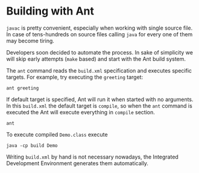 # Building with Ant

`javac` is pretty convenient, especially when working with single source file.
In case of tens-hundreds on source files calling `java` for every one of them may become tiring.

Developers soon decided to automate the process.
In sake of simplicity we will skip early attempts (`make` based) and start with the Ant build system.

The `ant` command reads the `build.xml` specification and executes specific targets.
For example, try executing the `greeting` target:

```
ant greeting
```

If default target is specified, Ant will run it when started with no arguments.
In this `build.xml` the default target is `compile`, so when the `ant` command is executed the Ant will execute everything in `compile` section.

```
ant
```

To execute compiled `Demo.class` execute

```
java -cp build Demo
```

Writing `build.xml` by hand is not necessary nowadays, the Integrated Development Environment generates them automatically.
